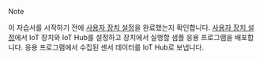 > [!NOTE]
> 이 자습서를 시작하기 전에 [사용자 장치 설정](../articles/iot-hub/iot-hub-raspberry-pi-kit-node-get-started.md)을 완료했는지 확인합니다. [사용자 장치 설정](../articles/iot-hub/iot-hub-raspberry-pi-kit-node-get-started.md)에서 IoT 장치와 IoT Hub를 설정하고 장치에서 실행할 샘플 응용 프로그램을 배포합니다. 응용 프로그램에서 수집된 센서 데이터를 IoT Hub로 보냅니다.
